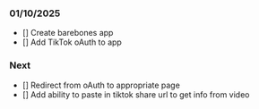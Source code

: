 ### 01/10/2025
- [] Create barebones app
- [] Add TikTok oAuth to app

### Next
- [] Redirect from oAuth to appropriate page
- [] Add ability to paste in tiktok share url to get info from video
